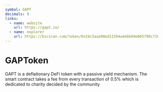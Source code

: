 ```yaml
---
symbol: GAPT
decimals: 9
links:
  - name: website
    url: https://gapt.io/
  - name: explorer
    url: https://bscscan.com/token/0x24c5aaa98ed11594a4ebb69e065790c716c39e10
---
```


# GAPToken

GAPT is a deflationary DeFi token with a passive yield mechanism. The smart contract takes a fee from every transaction of 0.5% which is dedicated to charity decided by the community
